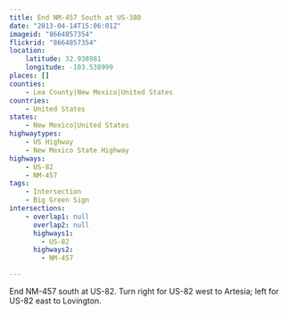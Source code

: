 ```yaml
---
title: End NM-457 South at US-380
date: "2013-04-14T15:06:01Z"
imageid: "8664857354"
flickrid: "8664857354"
location:
    latitude: 32.938981
    longitude: -103.538999
places: []
counties:
    - Lea County|New Mexico|United States
countries:
    - United States
states:
    - New Mexico|United States
highwaytypes:
    - US Highway
    - New Mexico State Highway
highways:
    - US-82
    - NM-457
tags:
    - Intersection
    - Big Green Sign
intersections:
    - overlap1: null
      overlap2: null
      highways1:
        - US-82
      highways2:
        - NM-457

---
```

End NM-457 south at US-82.  Turn right for US-82 west to Artesia; left for US-82 east to Lovington.